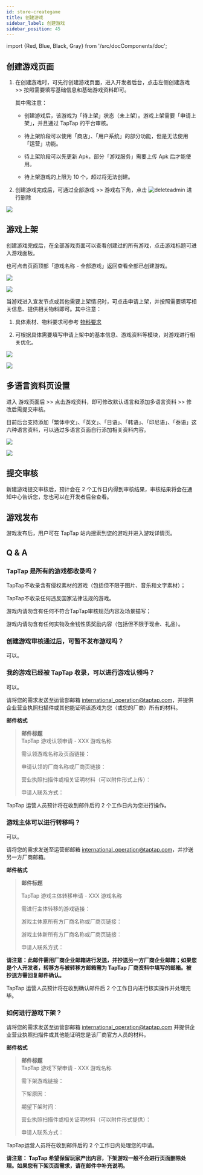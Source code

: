 ```yaml
---
id: store-creategame
title: 创建游戏
sidebar_label: 创建游戏
sidebar_position: 45
---
```


import {Red, Blue, Black, Gray} from '/src/docComponents/doc';

## 创建游戏页面

1. 在创建游戏时，可先行创建游戏页面，进入<Blue>开发者后台</Blue>，点击左侧<Blue>创建游戏</Blue>  >> 按照需要填写基础信息和基础游戏资料即可。  

    其中需注意：  

    - 创建游戏后，该游戏为「待上架」状态（未上架）。游戏上架需要「申请上架」，并且通过 TapTap 的平台审核。  

    - 待上架阶段可以使用「商店」、「用户系统」的部分功能，但是无法使用「运营」功能。

    - 待上架阶段可以先更新 Apk，部分「游戏服务」需要上传 Apk 后才能使用。  

    - 待上架游戏的上限为 10 个，超过将无法创建。    

2. 创建游戏完成后，可通过<Blue>全部游戏</Blue> >> 游戏右下角，点击 ![deleteadmin](https://img.tapimg.com/market/images/2e5c836549d866d6d44036d158095cbb.png)  进行删除

![ ](/img/Create-Games-Page-1.png)  

## 游戏上架

创建游戏完成后，在<Blue>全部游戏</Blue>页面可以查看创建过的所有游戏，点击游戏标题可进入游戏面板。

也可点击页面顶部「游戏名称 - 全部游戏」返回查看全部已创建游戏。    

![ ](/img/Create-Games-Page-2.png)  

![ ](/img/Create-Games-Page-3.png)  

当游戏进入宣发节点或其他需要上架情况时，可点击<Blue>申请上架</Blue>，并按照需要填写相关信息、提供相关物料即可。其中注意：

1. 具体素材、物料要求可参考 [物料要求](http://www.taptap.io/developer/help_docs/7?id=42) 

2. 可根据具体需要填写<Blue>申请上架</Blue>中的<Blue>基本信息</Blue>、<Blue>游戏资料</Blue>等模块，对游戏进行相关优化。

![ ](/img/Create-Games-Page-4.png)

![ ](/img/Create-Games-Page-5.png)



## 多语言资料页设置

进入 <Blue>游戏页面</Blue>后 >> 点击<Blue>游戏资料</Blue>，即可修改默认语言和添加多语言资料 >> 修改后需提交审核。

目前后台支持添加「繁体中文」、「英文」、「日语」、「韩语」、「印尼语」、「泰语」这六种语言资料，可以通过多语言页面自行添加相关资料内容。

![ ](/img/Create-Games-Page-6.png)

![ ](/img/Create-Games-Page-7.png)


## 提交审核

新建游戏提交审核后，预计会在 2 个工作日内得到审核结果，审核结果将会在通知中心告诉您，您也可以在开发者后台查看。
## 游戏发布

游戏发布后，用户可在 TapTap 站内搜索到您的游戏并进入游戏详情页。  

## Q & A
### TapTap 是所有的游戏都收录吗？

TapTap不收录含有侵权素材的游戏（包括但不限于图片、音乐和文字素材）；

TapTap不收录任何违反国家法律法规的游戏。

游戏内请勿含有任何不符合TapTap审核规范内容及场景描写；

游戏内请勿含有任何实物及金钱性质奖励内容（包括但不限于现金、礼品）。

### 创建游戏审核通过后，可暂不发布游戏吗？

可以。

### 我的游戏已经被 TapTap 收录，可以进行游戏认领吗？

可以。

请将您的需求发送至运营部邮箱 [international_operation@taptap.com](mailto:international_operation@taptap.com)，并提供企业营业执照扫描件或其他能证明该游戏为您（或您的厂商）所有的材料。

**邮件格式**

> **邮件标题**  
> TapTap 游戏认领申请  -  XXX 游戏名称  
>
> 需认领游戏名称及页面链接：
>
> 申请认领的厂商名称或厂商页链接：
>
> 营业执照扫描件或相关证明材料（可以附件形式上传）：
>
> 申请人联系方式：

TapTap 运营人员预计将在收到邮件后的 2 个工作日内为您进行操作。 

### 游戏主体可以进行转移吗？

可以。

请将您的需求发送至运营部邮箱 [international_operation@taptap.com](mailto:international_operation@taptap.com)，并抄送另一方厂商邮箱。  

**邮件格式**
 
> **邮件标题**
>  
> TapTap 游戏主体转移申请  -  XXX 游戏名称
>
> 需进行主体转移的游戏链接：
>
> 游戏主体原所有方厂商名称或厂商页链接：
>
> 游戏主体新所有方厂商名称或厂商页链接：
>
> 申请人联系方式：

**请注意：此邮件需用厂商企业邮箱进行发送，并抄送另一方厂商企业邮箱；如果您是个人开发者，转移方与被转移方邮箱需为 TapTap 厂商资料中填写的邮箱。被抄送方需回复邮件确认。**  

TapTap 运营人员预计将在收到确认邮件后 2 个工作日内进行核实操作并处理完毕。

### 如何进行游戏下架？

请将您的需求发送至运营部邮箱 [international_operation@taptap.com](mailto:international_operation@taptap.com) 并提供企业营业执照扫描件或其他能证明您是该厂商官方人员的材料。  

**邮件格式**

> **邮件标题**  
> TapTap 游戏下架申请  -  XXX 游戏名称
>
> 需下架游戏链接：
>
> 下架原因：
>
> 期望下架时间：
>
> 营业执照扫描件或相关证明材料（可以附件形式提供）：
>
> 申请人联系方式：

TapTap运营人员将在收到邮件后的 2 个工作日内处理您的申请。


**请注意： TapTap 希望保留玩家产出内容，下架游戏一般不会进行页面删除处理。如果您有下架页面需求，请在邮件中补充说明。**
